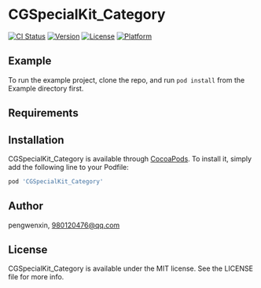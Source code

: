 # CGSpecialKit_Category

[![CI Status](https://img.shields.io/travis/pengwenxin/CGSpecialKit_Category.svg?style=flat)](https://travis-ci.org/pengwenxin/CGSpecialKit_Category)
[![Version](https://img.shields.io/cocoapods/v/CGSpecialKit_Category.svg?style=flat)](https://cocoapods.org/pods/CGSpecialKit_Category)
[![License](https://img.shields.io/cocoapods/l/CGSpecialKit_Category.svg?style=flat)](https://cocoapods.org/pods/CGSpecialKit_Category)
[![Platform](https://img.shields.io/cocoapods/p/CGSpecialKit_Category.svg?style=flat)](https://cocoapods.org/pods/CGSpecialKit_Category)

## Example

To run the example project, clone the repo, and run `pod install` from the Example directory first.

## Requirements

## Installation

CGSpecialKit_Category is available through [CocoaPods](https://cocoapods.org). To install
it, simply add the following line to your Podfile:

```ruby
pod 'CGSpecialKit_Category'
```

## Author

pengwenxin, 980120476@qq.com

## License

CGSpecialKit_Category is available under the MIT license. See the LICENSE file for more info.
